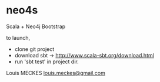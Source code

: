 # neo4s
Scala + Neo4j Bootstrap

to launch, 
- clone git project
- download sbt -> http://www.scala-sbt.org/download.html
- run 'sbt test' in project dir.

Louis MECKES
louis.meckes@gmail.com
